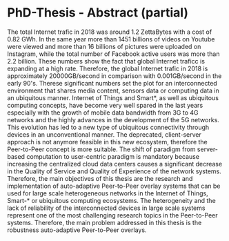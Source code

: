 # PhD-Thesis - Abstract (partial)

The total Internet trafic in 2018 was around 1.2 ZettaBytes with a cost of 0.82
GWh. In the same year more than 1451 billions of videos on Youtube were viewed
and more than 16 billions of pictures were uploaded on Instagram, while the total
number of Facebook active users was more than 2.2 billion. These numbers show
the fact that global Internet traficc is expanding at a high rate. Therefore, the
global Internet trafic in 2018 is approximately 20000GB/second in comparison
with 0.001GB/second in the early 90's. Therese significant numbers set the plot
for an interconnected environment that shares media content, sensors data or
computing data in an ubiquitous manner. Internet of Things and Smart*, as well
as ubiquitous computing concepts, have become very well spared in the last years
especially with the growth of mobile data bandwidth from 3G to 4G networks and
the highly advances in the development of the 5G networks. This evolution has
led to a new type of ubiquitous connectivity through devices in an unconventional
manner. The deprecated, client-server approach is not anymore feasible in this
new ecosystem, therefore the Peer-to-Peer concept is more suitable.
The shift of paradigm from server-based computation to user-centric paradigm
is mandatory because increasing the centralized cloud data centers causes a
significant decrease in the Quality of Service and Quality of Experience of the
network systems. Therefore, the main objectives of this thesis are the research
and implementation of auto-adaptive Peer-to-Peer overlay systems that can be
used for large scale heterogeneous networks in the Internet of Things, Smart-*
or ubiquitous computing ecosystems. The heterogeneity and the lack of
reliability of the interconnected devices in large scale systems represent one of
the most challenging research topics in the Peer-to-Peer systems. Therefore, the
main problem addressed in this thesis is the robustness auto-adaptive
Peer-to-Peer overlays.
